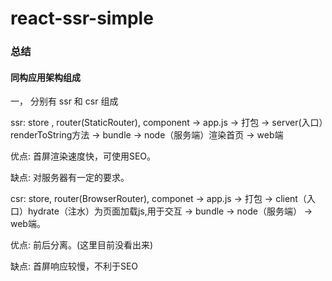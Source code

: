 # react-ssr-simple

### 总结

#### 同构应用架构组成

一，
分别有 ssr 和 csr 组成

ssr:   store , router(StaticRouter), component ->  app.js  -> 打包 -> server(入口）renderToString方法 -> bundle -> node（服务端）渲染首页 -> web端


优点: 首屏渲染速度快，可使用SEO。


缺点: 对服务器有一定的要求。


csr:  store, router(BrowserRouter), componet -> app.js -> 打包 -> client（入口）hydrate（注水）为页面加载js,用于交互 -> bundle -> node（服务端） -> web端。


优点: 前后分离。(这里目前没看出来)


缺点: 首屏响应较慢，不利于SEO
